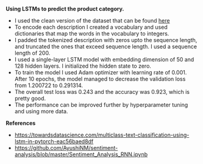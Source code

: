 **Using LSTMs to predict the product category.**
* I used the clean version of the dataset that can be found [here](https://drive.google.com/file/d/1uM5Kr_CieByJkZiSxVeKPhSpWV-aUYTY/view?usp=sharing)
* To encode each description I created a vocabulary and used dictionaries that map the words in the vocabulary to integers.
* I padded the tokenized description with zeros upto the sequence length, and truncated the ones that exceed sequence length. I used a sequence length of 200.
* I used a single-layer LSTM model with embedding dimension of 50 and 128 hidden layers. I initialized the hidden state to zero.
* To train the model I used Adam optimizer with learning rate of 0.001. After 10 epochs, the model managed to decrease the validation loss from 1.200722 to 0.291314.
* The overall test loss was 0.243 and the accuracy was 0.923, which is pretty good.
* The performance can be improved further by hyperparameter tuning and using more data.

**References**
* https://towardsdatascience.com/multiclass-text-classification-using-lstm-in-pytorch-eac56baed8df
* https://github.com/AyushiNM/sentiment-analysis/blob/master/Sentiment_Analysis_RNN.ipynb
